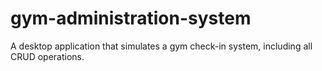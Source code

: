 # gym-administration-system
A desktop application that simulates a gym check-in system, including all CRUD operations.
